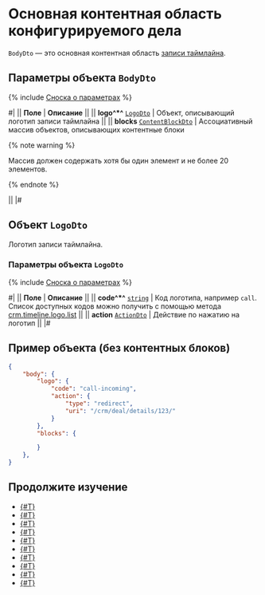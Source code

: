 # Основная контентная область конфигурируемого дела

`BodyDto` — это основная контентная область [записи таймлайна](../index.md).

## Параметры объекта `BodyDto`

{% include [Сноска о параметрах](../../../../../../_includes/required.md) %}

#|
|| **Поле** | **Описание** ||
|| **logo^*^**
[`LogoDto`](#obuekt) | Объект, описывающий логотип записи таймлайна ||
|| **blocks**
[`ContentBlockDto`](./content-block.md) | Ассоциативный массив объектов, описывающих контентные блоки 

{% note warning %}

Массив должен содержать хотя бы один элемент и не более 20 элементов.

{% endnote %}

||
|#

## Объект `LogoDto`

Логотип записи таймлайна.

### Параметры объекта `LogoDto`

{% include [Сноска о параметрах](../../../../../../_includes/required.md) %}

#|
|| **Поле** | **Описание** ||
|| **code^*^**
[`string`](../../../../data-types.md) | Код логотипа, например `call`. Список доступных кодов можно получить с помощью метода [crm.timeline.logo.list](../../../logmessage/logo/crm-timeline-logo-list.md) ||
|| **action**
[`ActionDto`](./action.md) | Действие по нажатию на логотип ||
|#

## Пример объекта (без контентных блоков)

```json
{
    "body": {
        "logo": {
            "code": "call-incoming",
            "action": {
                "type": "redirect",
                "uri": "/crm/deal/details/123/"
            }
        },
        "blocks": {

        }
    },
}
```

## Продолжите изучение

- [{#T}](./layout.md)
- [{#T}](./header.md)
- [{#T}](./icon.md)
- [{#T}](./content-block.md)
- [{#T}](./footer.md)
- [{#T}](./menu-item.md)
- [{#T}](./action.md)
- [{#T}](./field-types.md)
- [{#T}](./rest-app-layout-dto.md)
- [{#T}](./examples.md)